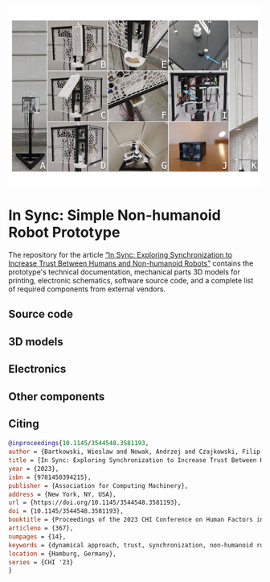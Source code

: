 ![Prototype image](prototype.png)

# In Sync: Simple Non-humanoid Robot Prototype

The repository for the article [“In Sync: Exploring Synchronization to Increase Trust Between Humans and Non-humanoid Robots”](https://dl.acm.org/doi/10.1145/3544548.3581193) contains the prototype's technical documentation, mechanical parts 3D models for printing, electronic schematics, software source code, and a complete list of required components from external vendors.

## Source code

## 3D models 

## Electronics

## Other components

## Citing
```bibtex
@inproceedings{10.1145/3544548.3581193, 
author = {Bartkowski, Wieslaw and Nowak, Andrzej and Czajkowski, Filip Ignacy and Schmidt, Albrecht and M\"{u}ller, Florian}, 
title = {In Sync: Exploring Synchronization to Increase Trust Between Humans and Non-Humanoid Robots}, 
year = {2023}, 
isbn = {9781450394215}, 
publisher = {Association for Computing Machinery}, 
address = {New York, NY, USA}, 
url = {https://doi.org/10.1145/3544548.3581193}, 
doi = {10.1145/3544548.3581193}, 
booktitle = {Proceedings of the 2023 CHI Conference on Human Factors in Computing Systems}, 
articleno = {367}, 
numpages = {14}, 
keywords = {dynamical approach, trust, synchronization, non-humanoid robot, design strategy}, 
location = {Hamburg, Germany}, 
series = {CHI '23} 
}
```